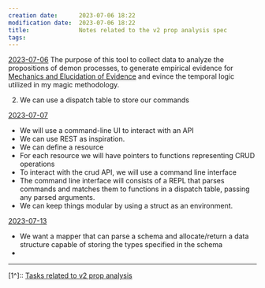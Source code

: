 ```yaml
---
creation date:		2023-07-06 18:22
modification date:	2023-07-06 18:22
title: 				Notes related to the v2 prop analysis spec
tags:
---
```

[2023-07-06](2023-07-06.md)
The purpose of this tool to collect data to analyze the propositions of demon processes, to generate empirical evidence for [Mechanics and Elucidation of Evidence](Mechanics%20and%20Elucidation%20of%20Evidence.md) and evince the temporal logic utilized in my magic methodology. 

2. We can use a dispatch table to store our commands

[2023-07-07](2023-07-07.md)
* We will use a command-line UI to interact with an API
* We can use REST as inspiration.
* We can define a resource
* For each resource we will have pointers to functions representing CRUD operations
* To interact with the crud API, we will use a command line interface
* The command line interface will consists of a REPL that parses commands and matches them to functions in a dispatch table, passing any parsed arguments.
* We can keep things modular by using a struct as an environment.

[2023-07-13](2023-07-13.md)
* We want a mapper that can parse a schema and allocate/return a data structure capable of storing the types specified in the schema
* 
---
[1^]:: [Tasks related to v2 prop analysis](Tasks%20related%20to%20v2%20prop%20analysis.md)